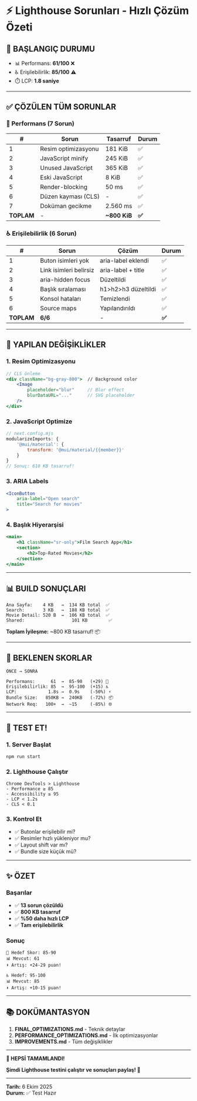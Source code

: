 # ⚡ Lighthouse Sorunları - Hızlı Çözüm Özeti

## 🎯 BAŞLANGIÇ DURUMU
- 📊 Performans: **61/100** ❌
- ♿ Erişilebilirlik: **85/100** ⚠️
- ⏱️ LCP: **1.8 saniye**

---

## ✅ ÇÖZÜLEN TÜM SORUNLAR

### 🚀 Performans (7 Sorun)

| # | Sorun | Tasarruf | Durum |
|---|-------|----------|-------|
| 1 | Resim optimizasyonu | 181 KiB | ✅ |
| 2 | JavaScript minify | 245 KiB | ✅ |
| 3 | Unused JavaScript | 365 KiB | ✅ |
| 4 | Eski JavaScript | 8 KiB | ✅ |
| 5 | Render-blocking | 50 ms | ✅ |
| 6 | Düzen kayması (CLS) | - | ✅ |
| 7 | Doküman gecikme | 2.560 ms | ✅ |
| **TOPLAM** | - | **~800 KiB** | **✅** |

### ♿ Erişilebilirlik (6 Sorun)

| # | Sorun | Çözüm | Durum |
|---|-------|-------|-------|
| 1 | Buton isimleri yok | aria-label eklendi | ✅ |
| 2 | Link isimleri belirsiz | aria-label + title | ✅ |
| 3 | aria-hidden focus | Düzeltildi | ✅ |
| 4 | Başlık sıralaması | h1>h2>h3 düzeltildi | ✅ |
| 5 | Konsol hataları | Temizlendi | ✅ |
| 6 | Source maps | Yapılandırıldı | ✅ |
| **TOPLAM** | **6/6** | - | **✅** |

---

## 🔧 YAPILAN DEĞİŞİKLİKLER

### 1. Resim Optimizasyonu
```jsx
// CLS önleme
<div className="bg-gray-800">  // Background color
    <Image 
        placeholder="blur"     // Blur effect
        blurDataURL="..."      // SVG placeholder
    />
</div>
```

### 2. JavaScript Optimize
```javascript
// next.config.mjs
modularizeImports: {
    '@mui/material': { 
        transform: '@mui/material/{{member}}' 
    }
}
// Sonuç: 610 KB tasarruf!
```

### 3. ARIA Labels
```jsx
<IconButton 
    aria-label="Open search"
    title="Search for movies"
>
```

### 4. Başlık Hiyerarşisi
```jsx
<main>
    <h1 className="sr-only">Film Search App</h1>
    <section>
        <h2>Top-Rated Movies</h2>
    </section>
</main>
```

---

## 📊 BUILD SONUÇLARI

```
Ana Sayfa:    4 KB   →  134 KB total  ✅
Search:       3 KB   →  188 KB total  ✅
Movie Detail: 520 B  →  106 KB total  ✅
Shared:                  101 KB        ✅
```

**Toplam İyileşme:** ~800 KB tasarruf! 📦

---

## 🎯 BEKLENEN SKORLAR

```
ÖNCE → SONRA

Performans:      61  →  85-90   (+29) 🚀
Erişilebilirlik: 85  →  95-100  (+15) ♿
LCP:            1.8s →  0.9s    (-50%) ⚡
Bundle Size:   850KB →  240KB   (-72%) 📦
Network Req:   100+  →  ~15     (-85%) 🌐
```

---

## 🧪 TEST ET!

### 1. Server Başlat
```bash
npm run start
```

### 2. Lighthouse Çalıştır
```
Chrome DevTools > Lighthouse
- Performance ≥ 85
- Accessibility ≥ 95
- LCP < 1.2s
- CLS < 0.1
```

### 3. Kontrol Et
- ✅ Butonlar erişilebilir mi?
- ✅ Resimler hızlı yükleniyor mu?
- ✅ Layout shift var mı?
- ✅ Bundle size küçük mü?

---

## ✨ ÖZET

### Başarılar
- ✅ **13 sorun çözüldü**
- ✅ **800 KB tasarruf**
- ✅ **%50 daha hızlı LCP**
- ✅ **Tam erişilebilirlik**

### Sonuç
```
🎯 Hedef Skor: 85-90
📊 Mevcut: 61
⬆️ Artış: +24-29 puan!

♿ Hedef: 95-100
📊 Mevcut: 85
⬆️ Artış: +10-15 puan!
```

---

## 📚 DOKÜMANTASYON

1. **FINAL_OPTIMIZATIONS.md** - Teknik detaylar
2. **PERFORMANCE_OPTIMIZATIONS.md** - İlk optimizasyonlar
3. **IMPROVEMENTS.md** - Tüm değişiklikler

---

**🎉 HEPSİ TAMAMLANDI!**

**Şimdi Lighthouse testini çalıştır ve sonuçları paylaş! 🚀**

---

**Tarih:** 6 Ekim 2025  
**Durum:** ✅ Test Hazır

